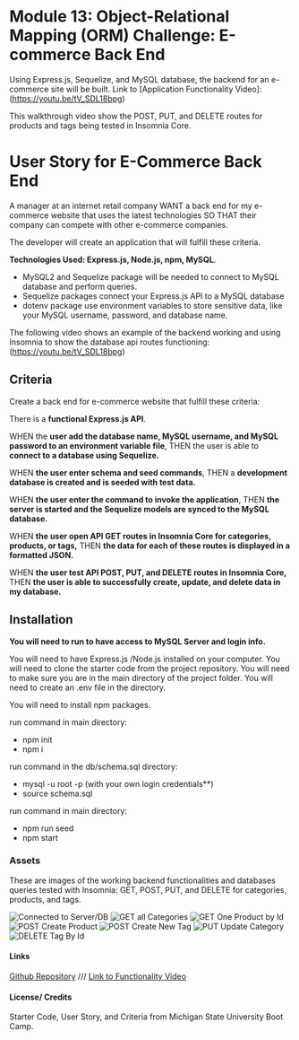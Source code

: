 # Module 13: Object-Relational Mapping (ORM) Challenge: E-commerce Back End

Using Express.js, Sequelize, and MySQL database, the backend for an e-commerce site will be built.
Link to [Application Functionality Video]:(https://youtu.be/tV_SDL18bpg)

This walkthrough video show the POST, PUT, and DELETE routes for products and tags being tested in Insomnia Core.

# User Story for E-Commerce Back End

A manager at an internet retail company WANT a back end for my e-commerce website that uses the latest technologies
SO THAT their company can compete with other e-commerce companies.

The developer will create an application that will fulfill these criteria.

**Technologies Used: Express.js, Node.js, npm, MySQL**.
- MySQL2 and Sequelize package will be needed to connect to MySQL database and perform queries.
- Sequelize packages connect your Express.js API to a MySQL database
- dotenv package use environment variables to store sensitive data, like your MySQL username, password, and database name.

The following video shows an example of the backend working  and using Insomnia to show the database api routes functioning: (https://youtu.be/tV_SDL18bpg)

## Criteria

Create a back end for e-commerce website that fulfill these criteria: 

There is a **functional Express.js API**.

WHEN the **user add the database name, MySQL username, and MySQL password to an environment variable file**,
THEN  the user is able to **connect to a database using Sequelize.**

WHEN **the user enter schema and seed commands**,
THEN a **development database is created and is seeded with test data.**

WHEN  **the user enter the command to invoke the application**,
THEN  **the server is started and the Sequelize models are synced to the MySQL database.**

WHEN **the user open API GET routes in Insomnia Core for categories, products, or tags,**
THEN **the data for each of these routes is displayed in a formatted JSON.**

WHEN **the user test API POST, PUT, and DELETE routes in Insomnia Core,**
THEN **the user is able to successfully create, update, and delete data in my database.**

## Installation
**You will need to run to have access to MySQL Server and login info.**

You will need to have Express.js /Node.js installed on your computer.
You will need to clone the starter code from the project repository.
You will need to make sure you are in the main directory of the project folder.
You will need to create an .env file in the directory.

You will need to install npm packages.

run command in main directory:

- npm init
- npm i

run command in the db/schema.sql directory:

- mysql -u root -p (with your own login credentials**)
- source schema.sql

run command in main directory:
- npm run seed 
- npm start

### Assets
These are images of the working backend functionalities and databases queries tested with Insomnia: GET, POST, PUT, and DELETE for categories, products, and tags.

![Connected to Server/DB](./assets/nowlistening.png)
![GET all Categories](./assets/allcategories.png)
![GET One Product by Id](./assets/productid.png)
![POST Create Product](./assets/createproduct.png)
![POST Create New Tag](./assets/createnewtag.png)
![PUT Update Category](./assets/updatecategory.png)
![DELETE Tag By Id](./assets/deletetag.png)


#### Links
[Github Repository](https://github.com/pppreap/challenge13_ecommerce) 
///
[Link to  Functionality Video](https://youtu.be/tV_SDL18bpg)

#### License/ Credits
Starter Code, User Story, and Criteria from Michigan State University Boot Camp.